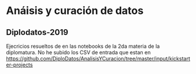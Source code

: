 # Anáisis y curación de datos 
## Diplodatos-2019

Ejecricios resueltos de en las notebooks de la 2da materia de la diplomatura.
No he subido los CSV de entrada que estan en https://github.com/DiploDatos/AnalisisYCuracion/tree/master/input/kickstarter-projects

